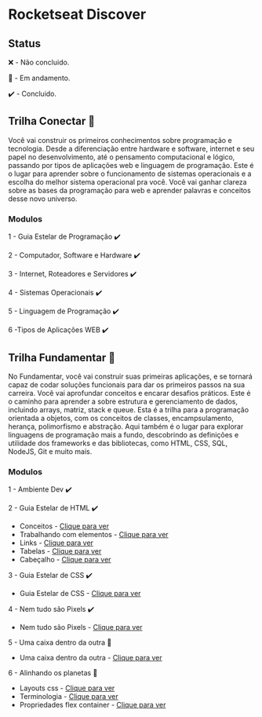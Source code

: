 # Rocketseat Discover

## Status

❌ - Não concluido.

🚧 - Em andamento.

✔️ - Concluido.

## Trilha Conectar 🚀

Você vai construir os primeiros conhecimentos sobre programação e tecnologia. Desde a diferenciação entre hardware e software, internet e seu papel no desenvolvimento, até o pensamento computacional e lógico, passando por tipos de aplicações web e linguagem de programação. Este é o lugar para aprender sobre o funcionamento de sistemas operacionais e a escolha do melhor sistema operacional pra você. Você vai ganhar clareza sobre as bases da programação para web e aprender palavras e conceitos desse novo universo.

### Modulos 

1 - Guia Estelar de Programação ✔️

2 - Computador, Software e Hardware ✔️

3 - Internet, Roteadores e Servidores ✔️

4 - Sistemas Operacionais ✔️

5 - Linguagem de Programação ✔️

6 -Tipos de Aplicações WEB ✔️

## Trilha Fundamentar 🚀

No Fundamentar, você vai construir suas primeiras aplicações, e se tornará capaz de codar soluções funcionais para dar os primeiros passos na sua carreira. Você vai aprofundar conceitos e encarar desafios práticos. Este é o caminho para aprender a sobre estrutura e gerenciamento de dados, incluindo arrays, matriz, stack e queue. Esta é a trilha para a programação orientada a objetos, com os conceitos de classes, encampsulamento, herança, polimorfismo e abstração. Aqui também é o lugar para explorar linguagens de programação mais a fundo, descobrindo as definições e utilidade dos frameworks e das bibliotecas, como HTML, CSS, SQL, NodeJS, Git e muito mais.

### Modulos

1 - Ambiente Dev ✔️

2 - Guia Estelar de HTML ✔️
  * Conceitos - [Clique para ver](https://github.com/Ericodesenvolvedor/rocketseat-discover/tree/master/guia-estelar-de-html/conceitos)
  * Trabalhando com elementos - [Clique para ver](https://github.com/Ericodesenvolvedor/rocketseat-discover/tree/master/guia-estelar-de-html/trabalhando-com-elementos)
  * Links - [Clique para ver](https://github.com/Ericodesenvolvedor/rocketseat-discover/tree/master/guia-estelar-de-html/links)
  * Tabelas - [Clique para ver](https://github.com/Ericodesenvolvedor/rocketseat-discover/tree/master/guia-estelar-de-html/tabelas)
  * Cabeçalho - [Clique para ver](https://github.com/Ericodesenvolvedor/rocketseat-discover/tree/master/guia-estelar-de-html/cabecalho)

3 - Guia Estelar de CSS ✔️
  * Guia Estelar de CSS - [Clique para ver](https://github.com/Ericodesenvolvedor/rocketseat-discover/tree/master/guia-estelar-de-css)

4 - Nem tudo são Pixels ✔️
  * Nem tudo são Pixels - [Clique para ver](https://github.com/Ericodesenvolvedor/rocketseat-discover/tree/master/nem-tudo-sao-pixels)

5 - Uma caixa dentro da outra 🚧
  * Uma caixa dentro da outra - [Clique para ver](https://github.com/Ericodesenvolvedor/rocketseat-discover/tree/master/uma-caixa-dentro-da-outra)

6 - Alinhando os planetas 🚧
  * Layouts css - [Clique para ver](https://github.com/Ericodesenvolvedor/rocketseat-discover/tree/master/alinhando-os-planetas/layouts-css)
  * Terminologia - [Clique para ver](https://github.com/Ericodesenvolvedor/rocketseat-discover/tree/master/alinhando-os-planetas/terminologia)
  * Propriedades flex container - [Clique para ver](https://github.com/Ericodesenvolvedor/rocketseat-discover/tree/master/alinhando-os-planetas/propriedades-flex-container)